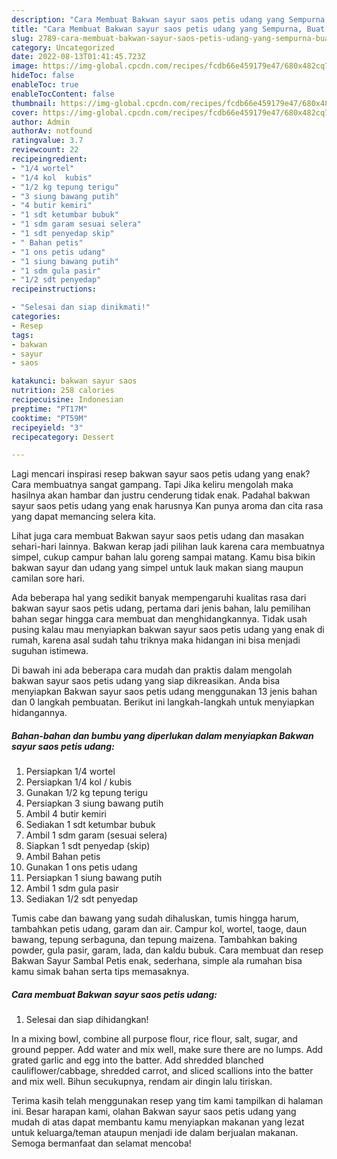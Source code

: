 ```yaml
---
description: "Cara Membuat Bakwan sayur saos petis udang yang Sempurna, Buat Buka Puasa Bikin Ngiler"
title: "Cara Membuat Bakwan sayur saos petis udang yang Sempurna, Buat Buka Puasa Bikin Ngiler"
slug: 2789-cara-membuat-bakwan-sayur-saos-petis-udang-yang-sempurna-buat-buka-puasa-bikin-ngiler
category: Uncategorized
date: 2022-08-13T01:41:45.723Z
image: https://img-global.cpcdn.com/recipes/fcdb66e459179e47/680x482cq70/bakwan-sayur-saos-petis-udang-foto-resep-utama.jpg
hideToc: false
enableToc: true
enableTocContent: false
thumbnail: https://img-global.cpcdn.com/recipes/fcdb66e459179e47/680x482cq70/bakwan-sayur-saos-petis-udang-foto-resep-utama.jpg
cover: https://img-global.cpcdn.com/recipes/fcdb66e459179e47/680x482cq70/bakwan-sayur-saos-petis-udang-foto-resep-utama.jpg
author: Admin
authorAv: notfound
ratingvalue: 3.7
reviewcount: 22
recipeingredient:
- "1/4 wortel"
- "1/4 kol  kubis"
- "1/2 kg tepung terigu"
- "3 siung bawang putih"
- "4 butir kemiri"
- "1 sdt ketumbar bubuk"
- "1 sdm garam sesuai selera"
- "1 sdt penyedap skip"
- " Bahan petis"
- "1 ons petis udang"
- "1 siung bawang putih"
- "1 sdm gula pasir"
- "1/2 sdt penyedap"
recipeinstructions:

- "Selesai dan siap dinikmati!"
categories:
- Resep
tags:
- bakwan
- sayur
- saos

katakunci: bakwan sayur saos 
nutrition: 258 calories
recipecuisine: Indonesian
preptime: "PT17M"
cooktime: "PT59M"
recipeyield: "3"
recipecategory: Dessert

---
```



Lagi mencari inspirasi resep bakwan sayur saos petis udang yang enak? Cara membuatnya sangat gampang. Tapi Jika keliru mengolah maka hasilnya akan hambar dan justru cenderung tidak enak. Padahal bakwan sayur saos petis udang yang enak harusnya Kan punya aroma dan cita rasa yang dapat memancing selera kita.


Lihat juga cara membuat Bakwan sayur saos petis udang dan masakan sehari-hari lainnya. Bakwan kerap jadi pilihan lauk karena cara membuatnya simpel, cukup campur bahan lalu goreng sampai matang. Kamu bisa bikin bakwan sayur dan udang yang simpel untuk lauk makan siang maupun camilan sore hari.

Ada beberapa hal yang sedikit banyak mempengaruhi kualitas rasa dari bakwan sayur saos petis udang, pertama dari jenis bahan, lalu pemilihan bahan segar hingga cara membuat dan menghidangkannya. Tidak usah pusing kalau mau menyiapkan bakwan sayur saos petis udang yang enak di rumah, karena asal sudah tahu triknya maka hidangan ini bisa menjadi suguhan istimewa.


Di bawah ini ada beberapa cara mudah dan praktis dalam mengolah bakwan sayur saos petis udang yang siap dikreasikan. Anda bisa menyiapkan Bakwan sayur saos petis udang menggunakan 13 jenis bahan dan 0 langkah pembuatan. Berikut ini langkah-langkah untuk menyiapkan hidangannya.

<!--inarticleads1-->

##### Bahan-bahan dan bumbu yang diperlukan dalam menyiapkan Bakwan sayur saos petis udang:

1. Persiapkan 1/4 wortel
1. Persiapkan 1/4 kol / kubis
1. Gunakan 1/2 kg tepung terigu
1. Persiapkan 3 siung bawang putih
1. Ambil 4 butir kemiri
1. Sediakan 1 sdt ketumbar bubuk
1. Ambil 1 sdm garam (sesuai selera)
1. Siapkan 1 sdt penyedap (skip)
1. Ambil  Bahan petis
1. Gunakan 1 ons petis udang
1. Persiapkan 1 siung bawang putih
1. Ambil 1 sdm gula pasir
1. Sediakan 1/2 sdt penyedap


Tumis cabe dan bawang yang sudah dihaluskan, tumis hingga harum, tambahkan petis udang, garam dan air. Campur kol, wortel, taoge, daun bawang, tepung serbaguna, dan tepung maizena. Tambahkan baking powder, gula pasir, garam, lada, dan kaldu bubuk. Cara membuat dan resep Bakwan Sayur Sambal Petis enak, sederhana, simple ala rumahan bisa kamu simak bahan serta tips memasaknya. 

<!--inarticleads2-->

##### Cara membuat Bakwan sayur saos petis udang:


1. Selesai dan siap dihidangkan!

In a mixing bowl, combine all purpose flour, rice flour, salt, sugar, and ground pepper. Add water and mix well, make sure there are no lumps. Add grated garlic and egg into the batter. Add shredded blanched cauliflower/cabbage, shredded carrot, and sliced scallions into the batter and mix well. Bihun secukupnya, rendam air dingin lalu tiriskan. 

Terima kasih telah menggunakan resep yang tim kami tampilkan di halaman ini. Besar harapan kami, olahan Bakwan sayur saos petis udang yang mudah di atas dapat membantu kamu menyiapkan makanan yang lezat untuk keluarga/teman ataupun menjadi ide dalam berjualan makanan. Semoga bermanfaat dan selamat mencoba!
